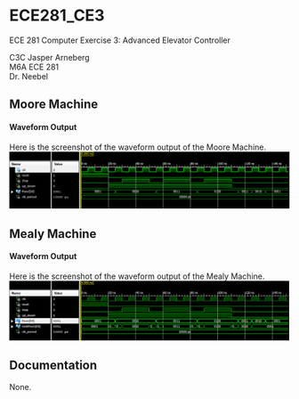 ECE281_CE3
==========
ECE 281 Computer Exercise 3: Advanced Elevator Controller

C3C Jasper Arneberg  
M6A ECE 281  
Dr. Neebel  

## Moore Machine

#### Waveform Output
Here is the screenshot of the waveform output of the Moore Machine.
![alt text](https://github.com/JasperArneberg/ECE281_CE3/blob/master/moore_waveform.png?raw=true "Moore Machine waveform screenshot")

## Mealy Machine

#### Waveform Output
Here is the screenshot of the waveform output of the Mealy Machine.
![alt text](https://github.com/JasperArneberg/ECE281_CE3/blob/master/mealy_waveform.png?raw=true "Mealy Machine waveform screenshot")




## Documentation
None.
